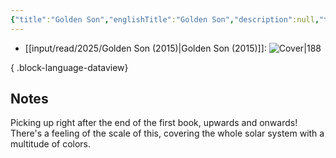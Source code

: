 ```yaml
---
{"title":"Golden Son","englishTitle":"Golden Son","description":null,"tags":["book-series","books","genre/sci-fi"],"authors":["[[Pierce Brown]]"],"year":"[[2015]]","image":"https://covers.openlibrary.org/b/OLID/OL26798371M-L.jpg","plot":null,"categories":["[[Books]]"],"genres":null,"id":"/works/OL19340986W","isbn":"0345539818","isbn13":"9780345539816","length":null,"pages":null,"dataSource":"OpenLibraryAPI","related":["[[Red Rising Saga (series)]]"],"subType":"","topics":null,"type":["book"],"url":"https://openlibrary.org/works/OL19340986W","rating":null,"onlineRating":0,"personalRating":0,"read":true,"released":true,"date":"2025-09-09","last":"2025-09-01","dg-publish":true,"created":"2025-08-01T17:43:42","updated":"2025-09-09T17:10:43-04:00","permalink":"/input/read/2025/golden-son-2015/","dgPassFrontmatter":true,"noteIcon":"3"}
---
```



- [[input/read/2025/Golden Son (2015)\|Golden Son (2015)]]: ![Cover|188](https://covers.openlibrary.org/b/OLID/OL26798371M-L.jpg)

{ .block-language-dataview}

## Notes

Picking up right after the end of the first book, upwards and onwards! There's a feeling of the scale of this, covering the whole solar system with a multitude of colors.
